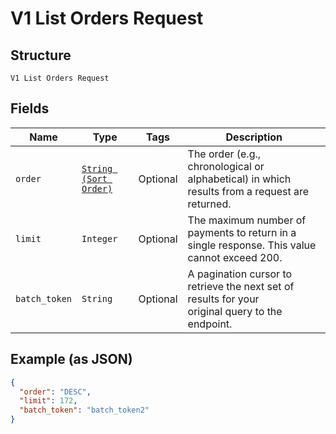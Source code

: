 
# V1 List Orders Request

## Structure

`V1 List Orders Request`

## Fields

| Name | Type | Tags | Description |
|  --- | --- | --- | --- |
| `order` | [`String (Sort Order)`](/doc/models/sort-order.md) | Optional | The order (e.g., chronological or alphabetical) in which results from a request are returned. |
| `limit` | `Integer` | Optional | The maximum number of payments to return in a single response. This value cannot exceed 200. |
| `batch_token` | `String` | Optional | A pagination cursor to retrieve the next set of results for your<br>original query to the endpoint. |

## Example (as JSON)

```json
{
  "order": "DESC",
  "limit": 172,
  "batch_token": "batch_token2"
}
```

